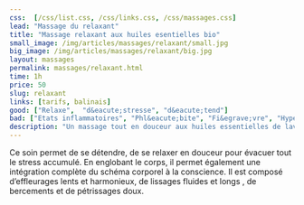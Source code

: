 ```yaml
---
css:  [/css/list.css, /css/links.css, /css/massages.css]
lead: "Massage du relaxant"
title: "Massage relaxant aux huiles esentielles bio"
small_image: /img/articles/massages/relaxant/small.jpg
big_image: /img/articles/massages/relaxant/big.jpg
layout: massages
permalink: massages/relaxant.html
time: 1h
price: 50
slug: relaxant
links: [tarifs, balinais]
good: ["Relaxe",  "d&eacute;stresse", "d&eacute;tend"]
bad: ["Etats inflammatoires", "Phl&eacute;bite", "Fi&egrave;vre", "Hypertension non trait&eacute;e"]
description: "Un massage tout en douceur aux huiles essentielles de lavande, camomille pour  l&acirc;cher prise et d&eacute;connecter."
---
```

Ce soin permet de se détendre, de se relaxer en 
douceur pour évacuer tout le stress accumulé. 
En englobant le corps, il permet également une 
intégration complète du schéma corporel à la 
conscience. 
Il est composé d’effleurages lents et harmonieux, 
de lissages fluides et longs , de bercements et de 
pétrissages doux.



